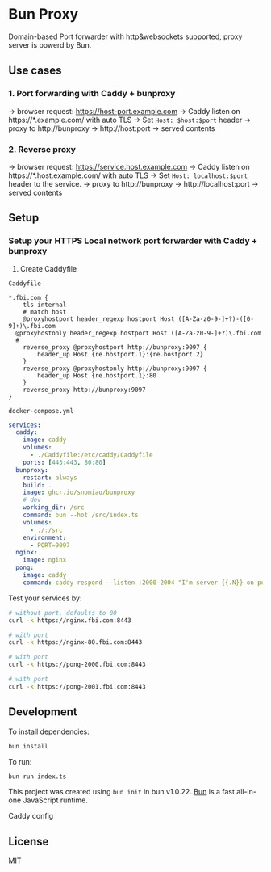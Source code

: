 # Bun Proxy

Domain-based Port forwarder with http&websockets supported, proxy server is powerd by Bun.

## Use cases

### 1. Port forwarding with Caddy + bunproxy


-> browser request: https://host-port.example.com
-> Caddy listen on https://*.example.com/ with auto TLS
-> Set `Host: $host:$port` header
-> proxy to http://bunproxy
-> http://host:port
-> served contents

### 2. Reverse proxy

-> browser request: https://service.host.example.com
-> Caddy listen on https://*.host.example.com/ with auto TLS
-> Set `Host: localhost:$port` header to the service.
-> proxy to http://bunproxy
-> http://localhost:port
-> served contents

## Setup

### Setup your HTTPS Local network port forwarder with Caddy + bunproxy

1. Create Caddyfile

`Caddyfile`

```caddy
*.fbi.com {
	tls internal
	# match host
	@proxyhostport header_regexp hostport Host ([A-Za-z0-9-]+?)-([0-9]+)\.fbi.com
  @proxyhostonly header_regexp hostport Host ([A-Za-z0-9-]+?)\.fbi.com
  #
	reverse_proxy @proxyhostport http://bunproxy:9097 {
		header_up Host {re.hostport.1}:{re.hostport.2}
	}
	reverse_proxy @proxyhostonly http://bunproxy:9097 {
		header_up Host {re.hostport.1}:80
	}
	reverse_proxy http://bunproxy:9097
}
```

`docker-compose.yml`

```yml
services:
  caddy:
    image: caddy
    volumes:
      - ./Caddyfile:/etc/caddy/Caddyfile
    ports: [443:443, 80:80]
  bunproxy:
    restart: always
    build: .
    image: ghcr.io/snomiao/bunproxy
    # dev
    working_dir: /src
    command: bun --hot /src/index.ts
    volumes:
      - ./:/src
    environment:
      - PORT=9097
  nginx:
    image: nginx
  pong:
    image: caddy
    command: caddy respond --listen :2000-2004 "I'm server {{.N}} on port {{.Port}}"
```

Test your services by:

```bash
# without port, defaults to 80
curl -k https://nginx.fbi.com:8443

# with port
curl -k https://nginx-80.fbi.com:8443

# with port
curl -k https://pong-2000.fbi.com:8443

# with port
curl -k https://pong-2001.fbi.com:8443
```

## Development

To install dependencies:

```bash
bun install
```

To run:

```bash
bun run index.ts
```

This project was created using `bun init` in bun v1.0.22. [Bun](https://bun.sh) is a fast all-in-one JavaScript runtime.

Caddy config

## License

MIT
